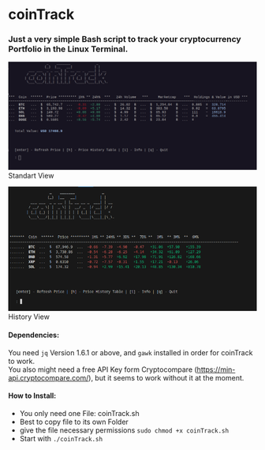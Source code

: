 # coinTrack
### Just a very simple Bash script to track your cryptocurrency Portfolio in the Linux Terminal.


![coinTrack Screenshot]( https://raw.githubusercontent.com/1tituz/CoinTrack/main/Screenshot_TableView.png "Standard View")
Standart View

![coinTrack Screenshot]( https://raw.githubusercontent.com/1tituz/CoinTrack/main/screenshot_coinTrack2.png "History View")
History View

#### Dependencies:
You need `jq` Version 1.6.1 or above, and `gawk` installed in order for coinTrack to work.  
You also might need a free API Key form Cryptocompare (https://min-api.cryptocompare.com/), but it seems to work without it at the moment.

#### How to Install:
  - You only need one File: coinTrack.sh
  - Best to copy file to its own Folder
  - give the file necessary permissions `sudo chmod +x coinTrack.sh`
  - Start with `./coinTrack.sh`

